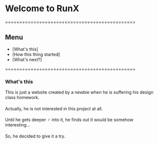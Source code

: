 # Welcome to RunX

==============================================

## Menu
* [What's this]
* [How this thing started]
* [What's next?]

==============================================

### What's this

This is just a website created by a newbie when he is suffering his design class homework.
####
Actually, he is not interested in this project at all.
####
Until he gets deeper ♂ into it, he finds out it would be somehow interesting...
####
So, he decided to give it a try.
####
